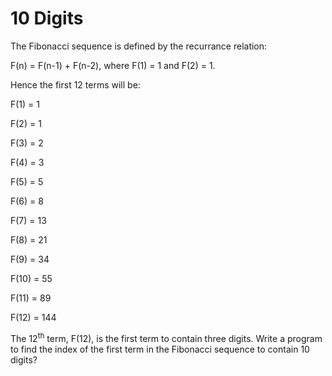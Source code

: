 # 10 Digits

The Fibonacci sequence is defined by the recurrance relation:

F(n) = F(n-1) + F(n-2), where F(1) = 1 and F(2) = 1.

Hence the first 12 terms will be:

F(1) = 1

F(2) = 1

F(3) = 2

F(4) = 3

F(5) = 5

F(6) = 8

F(7) = 13

F(8) = 21

F(9) = 34

F(10) = 55

F(11) = 89

F(12) = 144

The 12<sup>th</sup> term, F(12), is the first term to contain three digits.
Write a program to find the index of the first term in the Fibonacci sequence to contain 10 digits?
